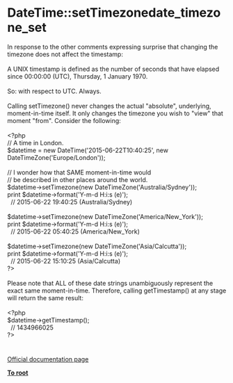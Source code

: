 # DateTime::setTimezonedate_timezone_set




<div class="phpcode"><span class="html">
In response to the other comments expressing surprise that changing the timezone does not affect the timestamp:<br><br>A UNIX timestamp is defined as the number of seconds that have elapsed since 00:00:00 (UTC), Thursday, 1 January 1970.<br><br>So: with respect to UTC. Always.<br><br>Calling setTimezone() never changes the actual &quot;absolute&quot;, underlying, moment-in-time itself. It only changes the timezone you wish to &quot;view&quot; that moment &quot;from&quot;. Consider the following:<br><br><span class="default">&lt;?php<br></span><span class="comment">// A time in London.<br></span><span class="default">$datetime </span><span class="keyword">= new </span><span class="default">DateTime</span><span class="keyword">(</span><span class="string">&apos;2015-06-22T10:40:25&apos;</span><span class="keyword">, new </span><span class="default">DateTimeZone</span><span class="keyword">(</span><span class="string">&apos;Europe/London&apos;</span><span class="keyword">));<br><br></span><span class="comment">// I wonder how that SAME moment-in-time would <br>// be described in other places around the world.<br></span><span class="default">$datetime</span><span class="keyword">-&gt;</span><span class="default">setTimezone</span><span class="keyword">(new </span><span class="default">DateTimeZone</span><span class="keyword">(</span><span class="string">&apos;Australia/Sydney&apos;</span><span class="keyword">));<br>print </span><span class="default">$datetime</span><span class="keyword">-&gt;</span><span class="default">format</span><span class="keyword">(</span><span class="string">&apos;Y-m-d H:i:s (e)&apos;</span><span class="keyword">);<br>&#xA0; </span><span class="comment">// 2015-06-22 19:40:25 (Australia/Sydney)<br><br></span><span class="default">$datetime</span><span class="keyword">-&gt;</span><span class="default">setTimezone</span><span class="keyword">(new </span><span class="default">DateTimeZone</span><span class="keyword">(</span><span class="string">&apos;America/New_York&apos;</span><span class="keyword">));<br>print </span><span class="default">$datetime</span><span class="keyword">-&gt;</span><span class="default">format</span><span class="keyword">(</span><span class="string">&apos;Y-m-d H:i:s (e)&apos;</span><span class="keyword">);<br>&#xA0; </span><span class="comment">// 2015-06-22 05:40:25 (America/New_York)<br><br></span><span class="default">$datetime</span><span class="keyword">-&gt;</span><span class="default">setTimezone</span><span class="keyword">(new </span><span class="default">DateTimeZone</span><span class="keyword">(</span><span class="string">&apos;Asia/Calcutta&apos;</span><span class="keyword">));<br>print </span><span class="default">$datetime</span><span class="keyword">-&gt;</span><span class="default">format</span><span class="keyword">(</span><span class="string">&apos;Y-m-d H:i:s (e)&apos;</span><span class="keyword">);<br>&#xA0; </span><span class="comment">// 2015-06-22 15:10:25 (Asia/Calcutta)<br></span><span class="default">?&gt;<br></span><br>Please note that ALL of these date strings unambiguously represent the exact same moment-in-time. Therefore, calling getTimestamp() at any stage will return the same result:<br><br><span class="default">&lt;?php<br>$datetime</span><span class="keyword">-&gt;</span><span class="default">getTimestamp</span><span class="keyword">();<br>&#xA0; </span><span class="comment">// 1434966025<br></span><span class="default">?&gt;</span>
</span>
</div>
  

#

[Official documentation page](https://www.php.net/manual/en/datetime.settimezone.php)

**[To root](/README.md)**